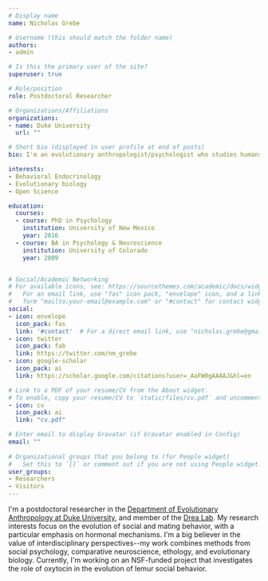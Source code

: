 ```yaml
---
# Display name
name: Nicholas Grebe

# Username (this should match the folder name)
authors:
- admin

# Is this the primary user of the site?
superuser: true

# Role/position
role: Postdoctoral Researcher

# Organizations/Affiliations
organizations:
- name: Duke University
  url: ""

# Short bio (displayed in user profile at end of posts)
bio: I'm an evolutionary anthropologist/psychologist who studies humans, lemurs, and the biological bases of behavior.

interests:
- Behavioral Endocrinology
- Evolutionary biology
- Open Science

education:
  courses:
  - course: PhD in Psychology
    institution: University of New Mexico
    year: 2016
  - course: BA in Psychology & Neuroscience
    institution: University of Colorado
    year: 2009


# Social/Academic Networking
# For available icons, see: https://sourcethemes.com/academic/docs/widgets/#icons
#   For an email link, use "fas" icon pack, "envelope" icon, and a link in the
#   form "mailto:your-email@example.com" or "#contact" for contact widget.
social:
- icon: envelope
  icon_pack: fas
  link: '#contact'  # For a direct email link, use "nicholas.grebe@gmail.com".
- icon: twitter
  icon_pack: fab
  link: https://twitter.com/nm_grebe
- icon: google-scholar
  icon_pack: ai
  link: https://scholar.google.com/citations?user=_AaFW0gAAAAJ&hl=en

# Link to a PDF of your resume/CV from the About widget.
# To enable, copy your resume/CV to `static/files/cv.pdf` and uncomment the lines below.  
- icon: cv
  icon_pack: ai
  link: "cv.pdf"

# Enter email to display Gravatar (if Gravatar enabled in Config)
email: ""
  
# Organizational groups that you belong to (for People widget)
#   Set this to `[]` or comment out if you are not using People widget.  
user_groups:
- Researchers
- Visitors
---
```


I'm a postdoctoral researcher in the [Department of Evolutionary Anthropology at Duke University](https://evolutionaryanthropology.duke.edu/), and member of the [Drea Lab](http://drealab.weebly.com). My research interests focus on the evolution of social and mating behavior, with a particular emphasis on hormonal mechanisms. I'm a big believer in the value of interdisciplinary perspectives--my work combines methods from social psychology, comparative neuroscience, ethology, and evolutionary biology. Currently, I'm working on an NSF-funded project that investigates the role of oxytocin in the evolution of lemur social behavior.


